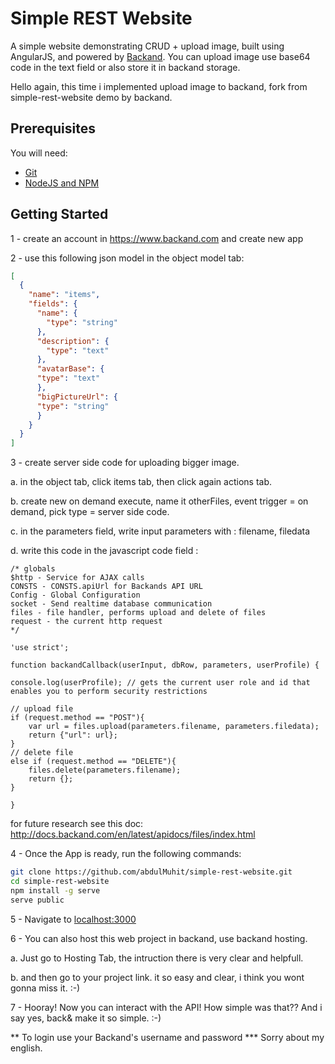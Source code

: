 # Simple REST Website 
A simple website demonstrating CRUD + upload image, built using AngularJS, and powered by [Backand](https://www.backand.com).
You can upload image use base64 code in the text field or also store it in backand storage.

Hello again, this time i implemented upload image to backand, fork from simple-rest-website demo by backand.

## Prerequisites
You will need:
* [Git](http://git-scm.com/)
* [NodeJS and NPM](https://gist.github.com/isaacs/579814)

## Getting Started

1 - create an account in https://www.backand.com and create new app

2 - use this following json model in the object model tab:

```json
[
  {
    "name": "items",
    "fields": {
      "name": {
        "type": "string"
      },
      "description": {
        "type": "text"
      },
      "avatarBase": {
      "type": "text"
      },
      "bigPictureUrl": {
      "type": "string"
      }
    }
  }
]

```

3 - create server side code for uploading bigger image.

a. in the object tab, click items tab, then click again actions tab.

b. create new on demand execute, name it otherFiles, event trigger = on demand, pick type = server side code.

c. in the parameters field, write input parameters with : filename, filedata

d. write this code in the javascript code field :

```
/* globals
$http - Service for AJAX calls 
CONSTS - CONSTS.apiUrl for Backands API URL
Config - Global Configuration
socket - Send realtime database communication
files - file handler, performs upload and delete of files
request - the current http request
*/

'use strict';

function backandCallback(userInput, dbRow, parameters, userProfile) {

console.log(userProfile); // gets the current user role and id that enables you to perform security restrictions

// upload file
if (request.method == "POST"){
    var url = files.upload(parameters.filename, parameters.filedata);
    return {"url": url};
}
// delete file
else if (request.method == "DELETE"){
    files.delete(parameters.filename);
    return {};    
}

}

```

for future research see this doc: http://docs.backand.com/en/latest/apidocs/files/index.html
  
4 - Once the App is ready, run the following commands:

  ```bash
  git clone https://github.com/abdulMuhit/simple-rest-website.git
  cd simple-rest-website
  npm install -g serve
  serve public
  ```

5 - Navigate to [localhost:3000](http://localhost:3000)

6 - You can also host this web project in backand, use backand hosting.

a. Just go to Hosting Tab, the intruction there is very clear and helpfull.

b. and then go to your project link. it so easy and clear, i think you wont gonna miss it. :-)

7 - Hooray! Now you can interact with the API! How simple was that?? And i say yes, back& make it so simple. :-)

** To login use your Backand's username and password
*** Sorry about my english.
